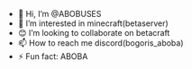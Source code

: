 - 👋 Hi, I’m @ABOBUSES
- 👀 I’m interested in minecraft(betaserver)
- 😊 I’m looking to collaborate on betacraft 
- 📫 How to reach me discord(bogoris_aboba)
- ⚡ Fun fact: ABOBA

<!---
ABOBUSES/ABOBUSES is a ✨ special ✨ repository because its `README.md` (this file) appears on your GitHub profile.
You can click the Preview link to take a look at your changes.
--->
